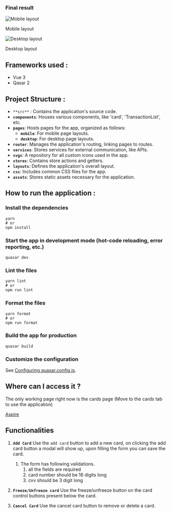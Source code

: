 ### Final result

![Mobile layout](https://prod-files-secure.s3.us-west-2.amazonaws.com/0913a436-687e-454d-9ab9-a78d5d94af53/16372f1e-bae4-4216-9e3a-941c6bd748b1/Screenshot_2023-11-27_at_2.01.01_AM.png)

Mobile layout

![Desktop layout](https://prod-files-secure.s3.us-west-2.amazonaws.com/0913a436-687e-454d-9ab9-a78d5d94af53/dd7fcf80-bfee-4f5f-b441-65e71ce79926/Screenshot_2023-11-27_at_2.05.40_AM.png)

Desktop layout

## Frameworks used :

- Vue 3
- Qasar 2

## Project Structure :

- `**src**` : Contains the application's source code.
- **`components`**: Houses various components, like 'card', 'TransactionList', etc.
- **`pages`**: Hosts pages for the app, organized as follows:
    - **`mobile`**: For mobile page layouts.
    - **`desktop`**: For desktop page layouts.
- **`router`**: Manages the application's routing, linking pages to routes.
- **`services`**: Stores services for external communication, like APIs.
- **`svgs`**: A repository for all custom icons used in the app.
- **`stores`**: Contains store actions and getters.
- **`layouts`**: Defines the application's overall layout.
- **`css`**: Includes common CSS files for the app.
- **`assets`**: Stores static assets necessary for the application.

## How to run the application :

### Install the dependencies

```
yarn
# or
npm install
```

### Start the app in development mode (hot-code reloading, error reporting, etc.)

```
quasar dev
```

### Lint the files

```
yarn lint
# or
npm run lint
```

### Format the files

```
yarn format
# or
npm run format
```

### Build the app for production

```
quasar build
```

### Customize the configuration

See [Configuring quasar.config.js](https://v2.quasar.dev/quasar-cli-webpack/quasar-config-js).

## Where can I access it ?

The only working page right now is the cards page (Move to the cards tab to use the application)

[Aspire](https://www.notion.so/Aspire-8c76ebe9d82f4cba81e767b3bb10e704?pvs=21)

## Functionalities

1. **`Add Card`**
Use the `add card` button to add a new card, on clicking the add card button a modal will show up, upon filling the form you can save the card.
    1. The form has following validations.
        1. all the fields are required
        2. card number should be 16 digits long
        3. cvv should be 3 digit long
        
2. **`Freeze/Unfreeze card`** 
 Use the freeze/unfreeze button on the card control buttons present below the card.

3. **`Cancel Card`** 
Use the cancel card button to remove or delete a card.
